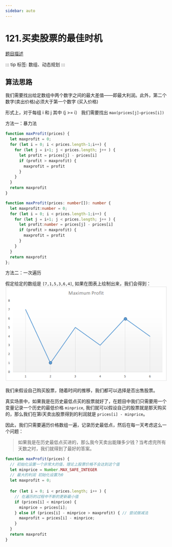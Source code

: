 ```yaml
---
sidebar: auto
---
```


# 121.买卖股票的最佳时机
[题目描述](https://leetcode.cn/problems/best-time-to-buy-and-sell-stock/)

::: tip
标签: 数组、动态规划
:::

## 算法思路
我们需要找出给定数组中两个数字之间的最大差值——即最大利润。此外，第二个数字(卖出价格)必须大于第一个数字 (买入价格)

形式上，对于每组 i 和 j 其中 (j >= i） 我们需要找出 `max(prices[j]−prices[i])`

方法一：暴力法

```js
function maxProfit(prices) {
  let maxprofit = 0;
  for (let i = 0; i < prices.length-1;i++) {
    for (let j = i+1; j < prices.length; j++ ) {
      let profit = prices[j] - prices[i]
      if (profit > maxprofit) {
        maxprofit = profit
      }
    }
  }
  return maxprofit
}
```

```ts
function maxProfit(prices: number[]): number {
  let maxprofit:number = 0;
  for (let i = 0; i < prices.length-1;i++) {
    for (let j = i+1; j < prices.length; j++ ) {
      let profit:number = prices[j] - prices[i]
      if (profit > maxprofit) {
        maxprofit = profit
      }
    }
  }
  return maxprofit
};
```

方法二：一次遍历

假定给定的数组是 `[7,1,5,3,6,4]`, 如果在图表上绘制出来，我们会得到：
![图表](../../images/leetcode/121/01.png)

我们来假设自己购买股票，随着时间的推移，我们都可以选择是否出售股票。

真实场景中，如果我是在历史最低点买的股票就好了，在题目中我们只需要用一个变量记录一个历史的最低价格 `minprice`, 我们就可以假设自己的股票就是那天购买的，那么我们在第i天卖出股票得到的利润就是 `prices[i] - minprice`。


因此，我们只需要遍历价格数组一遍，记录历史最低点，然后在每一天考虑这么一个问题：

> 如果我是在历史最低点买进的，那么我今天卖出能赚多少钱？当考虑完所有天数之时，我们就得到了最好的答案。


```js
function maxProfit(prices) {
  // 初始化设置一个非常大的值，理论上股票价格不会达到这个值
  let minprice = Number.MAX_SAFE_INTEGER
  // 最大的利润 初始化设置为0
  let maxprofit = 0;

  for (let i = 0; i < prices.length; i++ ) {
    // 在遍历的过程中不断的更新最小值
    if (prices[i] < minprice) {
      minprice = prices[i];
    } else if (prices[i] - minprice > maxprofit) { // 尝试做减法
      maxprofit = prices[i] - minprice;
    }
  }
  return maxprofit
}
```







